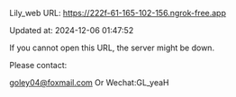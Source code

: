 Lily_web URL: https://222f-61-165-102-156.ngrok-free.app

Updated at: 2024-12-06 01:47:52

If you cannot open this URL, the server might be down.

Please contact: 

goley04@foxmail.com Or Wechat:GL_yeaH